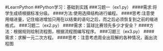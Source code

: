 #LearnPython
##Python学习：基础到实践
###习题一（ex1.py）
####需求:将学生成绩根据标准分级。
####方法:使用选择结构进行编程。
####思考:注意使用缩进量，记住缩进增加只用在以结束的语句之后，而之后必须恢复到之前的缩进格式。
###习题二（ex2.py）
####需求：篮球比赛领先多少才安全？
####方法：根据规则绘制流程图，根据流程图编写程序。
###习题三（ex3.py）
####需求：求解一元二次方程。
####思考：注意考虑周全出现解的各种情况，画出流程图
